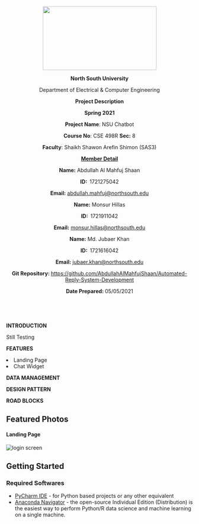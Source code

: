 <p style="text-align: center;">&nbsp;</p>
<p style="text-align: center;">&nbsp;</p>
<p align="center"><strong><img src="https://media.dhakatribune.com/uploads/2016/11/nsulogo.jpg" alt="" width="307" height="172" /></strong></p>
<p align="center"><strong>North South University</strong></p>
<p align="center">Department of Electrical &amp; Computer Engineering</p>
<p align="center"><strong>Project Description</strong></p>
<p align="center"><strong>Spring 2021</strong></p>
<p align="center"><strong>Project Name</strong>: NSU Chatbot</p>
<p align="center"><strong>Course No</strong>: CSE 498R <strong>Sec</strong><strong>:</strong> 8</p>
<p align="center"><strong>Faculty</strong>: Shaikh Shawon Arefin Shimon (SAS3)</p>
<p align="center"><strong><u>Member Detail</u></strong></p>
<p align="center"><strong>Name</strong><strong>:</strong> Abdullah Al Mahfuj Shaan</p>
<p align="center"><strong>ID</strong><strong>:&nbsp; </strong>1721275042</p>
<p align="center"><strong>Email</strong><strong>:</strong> <a href="mailto:abdullah.mahfuj@northsouth.edu">abdullah.mahfuj@northsouth.edu</a></p>
<p align="center"><strong>Name</strong><strong>:</strong> Monsur Hillas</p>
<p align="center"><strong>ID</strong><strong>:&nbsp; </strong>1721911042</p>
<p align="center"><strong>Email</strong><strong>:</strong> <a href="mailto:monsur.hillas@northsouth.edu">monsur.hillas@northsouth.edu</a></p>
<p align="center"><strong>Name</strong><strong>:</strong> Md. Jubaer Khan</p>
<p align="center"><strong>ID</strong><strong>:&nbsp; </strong>1721616042</p>
<p align="center"><strong>Email</strong><strong>:</strong> <a href="mailto:jubaer.khan@northsouth.edu">jubaer.khan@northsouth.edu</a></p>
<p align="center"><strong>Git Repository</strong><strong>: </strong><a href="https://github.com/AbdullahAlMahfujShaan/Automated-Reply-System-Development">https://github.com/AbdullahAlMahfujShaan/Automated-Reply-System-Development</a></p>
<p align="center"><strong>Date Prepared</strong><strong>: </strong>05/05/2021</p>
<p><strong>&nbsp;</strong></p>
<p><strong>&nbsp;</strong></p>
<p><strong>INTRODUCTION</strong></p>
<p>Still Testing</p>
<p><strong>FEATURES</strong></p>
<li>Landing Page</li>

<li>Chat Widget</li>

<p><strong>DATA MANAGEMENT</strong></p>
<p></p>
<p><strong>DESIGN PATTERN</strong></p>
<p></p>
<p><strong>ROAD BLOCKS</strong></p>
<p></p>

## Featured Photos

#### Landing Page
![login screen]()

## Getting Started

### Required Softwares
- [PyCharm IDE] - for Python based projects or any other equivalent
- [Anaconda Navigator] - the open-source Individual Edition (Distribution) is the easiest way to perform Python/R data science and machine learning on a single machine. 









[//]: # (These are reference links used in the body of this note and get stripped out when the markdown processor does its job. There is no need to format nicely because it shouldn't be seen.)

 
   [PyCharm IDE]: <https://www.jetbrains.com/pycharm/>
   [Anaconda Navigator]: <https://www.anaconda.com/products/individual>
